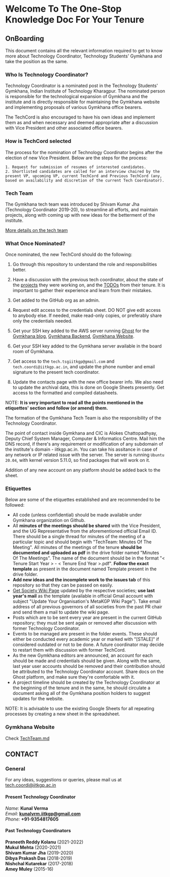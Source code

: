 # Welcome To The One-Stop Knowledge Doc For Your Tenure

## OnBoarding

This document contains all the relevant information required to get to know more about Technology Coordinator, Technology Students' Gymkhana and take the position as the same.

### Who Is Technology Coordinator?

Technology Coordinator is a nominated post in the Technology Students' Gymkhana, Indian Institute of Technology Kharagpur. The nominated person is responsible for the technological expansion of Gymkhana and the institute and is directly responsible for maintaining the Gymkhana website and implementing proposals of various Gymkhana office bearers.

The TechCord is also encouraged to have his own ideas and implement them as and when necessary and deemed appropriate after a discussion with Vice President and other associated office bearers.

### How is TechCord selected

The process for the nomination of Technology Coordinator begins after the election of new Vice President. Below are the steps for the process:

```text
1. Request for submission of resumes of interested candidates.
2. Shortlisted candidates are called for an interview chaired by the present VP, upcoming VP, current TechCord and Previous TechCord (any, based on availability and discretion of the current Tech Coordinator).
```

### Tech Team

The Gymkhana tech team was introduced by Shivam Kumar Jha (Technology Coordinator 2019-20), to streamline all efforts, and maintain projects, along with coming up with new ideas for the betterment of the institute.

[More details on the tech team](TechTeam.md)

### What Once Nominated?

Once nominated, the new TechCord should do the following:

1. Go through this repository to understand the role and responsibilities better.

2. Have a discussion with the previous tech coordinator, about the state of the [projects](APPs.md) they were working on, and the [TODOs](TODOs.md) from their tenure. It is important to gather their experience and learn from their mistakes.

3. Get added to the GitHub org as an admin.

4. Request edit access to the credentials sheet. DO NOT give edit access to anybody else. If needed, make read-only copies, or preferably share only the credentials needed.

5. Get your SSH key added to the AWS server running [Ghost](https://ghost.org/docs/introduction/) for the [Gymkhana blog](https://tsgblog.iitkgp.ac.in/), [Gymkhana Backend](https://github.com/tsg-iitkgp/tsg-backend), [Gymkhana Website](https://github.com/tsg-iitkgp/tsg-site).

6. Get your SSH key added to the Gymkhana server available in the board room of Gymkhana.

7. Get access to the `tech.tsgiitkgp@gmail.com` and `tech.coordi@iitkgp.ac.in`, and update the phone number and email signature to the present tech coordinator.

8. Update the contacts page with the new office bearer info. We also need to update the archival data, this is done on Google Sheets presently. Get access to the formatted and compiled datasheets.

NOTE: **It is very important to read all the points mentioned in the etiquettes' section and follow (or amend) them.**

The formation of the Gymkhana Tech Team is also the responsibility of the Technology Coordinator.

The point of contact inside Gymkhana and CIC is Alokes Chattopadhyay, Deputy Chief System Manager, Computer & Informatics Centre. Mail him the DNS record, if there's any requirement or modification of any subdomain of the institute's domain - iitkgp.ac.in. You can take his assitance in case of any network or IP related issue with the server. The server is running `Ubuntu 20.04`, with kernel version 5.11.0, so find packages that will work on it.

Addition of any new account on any platform should be added back to the sheet.

### Etiquettes

Below are some of the etiquettes established and are recommended to be followed:

- All code (unless confidential) should be made available under Gymkhana organization on Github.
- All **minutes of the meetings should be shared** with the Vice President, and the UG Representative from the aforementioned official Email ID. There should be a single thread for minutes of the meeting of a particular topic and should begin with "TechTeam: Minutes Of The Meeting". All minutes of the meetings of the tenure **should be documented and uploaded as pdf** in the drive folder named "Minutes Of The Meetings". The name of the document should be in the format "< Tenure Start Year > - < Tenure End Year >.pdf". **Follow the exact template** as present in the document named Template present in the drive folder.
- **Add new ideas and the incomplete work to the issues tab** of this repository so that they can be passed on easily.
- [Get Society Wiki Page](https://wiki.metakgp.org/w/Category:Societies_and_clubs) updated by the respective societies; **use last year's mail** as the template (available in official Gmail account with subject "Update Your Organisation's MetaKGP Wiki Page"). Take email address of all previous governors of all societies from the past PR chair and send them a mail to update the wiki page.
- Posts which are to be sent every year are present in the current GitHub repository; they must be sent again or removed after discussion with former Technology Coordinator.
- Events to be managed are present in the folder events. These should either be conducted every academic year or marked with "[STALE]" if considered outdated or not to be done. A future coordinator may decide to restart them with discussion with former TechCord.
- As the new Gymkhana editors are announced, an account for each should be made and credentials should be given. Along with the same, last year user accounts should be removed and their contribution should be attributed to the Technology Coordinator account. Share docs on the Ghost platform, and make sure they're comfortable with it.
- A project timeline should be created by the Technology Coordinator at the beginning of the tenure and in the same, he should circulate a document asking all of the Gymkhana position holders to suggest updates for the website.

NOTE: It is advisable to use the existing Google Sheets for all repeating processes by creating a new sheet in the spreadsheet.

### Gymkhana Website

Check [TechTeam.md](TechTeam.md)

## CONTACT

### General

For any ideas, suggestions or queries, please mail us at tech.coordi@iitkgp.ac.in

#### Present Technology Coordinator

_Name:_ **Kunal Verma**<br>
_Email:_ **kunalvrm.iitkgp@gmail.com**<br>
_Phone:_ **+91-9354817605**

#### Past Technology Coordinators

**Praneeth Reddy Kolanu** (2021-2022)<br/>
**Mukul Mehta** (2020-2021)<br/>
**Shivam Kumar Jha** (2019-2020)<br/>
**Dibya Prakash Das** (2018-2019)<br/>
**Nishchal Kutarekar** (2017-2018)<br/>
**Amey Muley** (2015-16)
